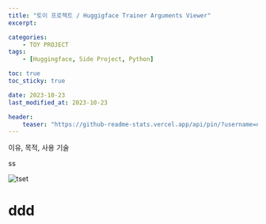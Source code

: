 ```yaml
---
title: "토이 프로젝트 / Huggigface Trainer Arguments Viewer"
excerpt:

categories: 
    - TOY PROJECT
tags:
    - [Huggingface, Side Project, Python]

toc: true
toc_sticky: true

date: 2023-10-23
last_modified_at: 2023-10-23

header:
    teaser: "https://github-readme-stats.vercel.app/api/pin/?username=oh-gnues-iohc&repo=Huggingface-Trainer-Args-Viewer"
---
```


이유, 목적, 사용 기술

ss

![tset](https://socialsharepreview.com/api/image-proxy?url=https%3A%2F%2Fopengraph.githubassets.com%2F8b06c15290d65a2c8a19bb972232d5c00c25c0a83ce6d767070d15f51cc34449%2Foh-gnues-iohc%2FHuggingface-Trainer-Args-Viewer)

# ddd